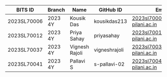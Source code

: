 BITS ID     |Branch     | Name               | GitHub ID      | Email
----------- | --------- | ------------------ | -------------- | ----------------------------------
2023SL70006 | 2023 4Y   | Kousik Das         | kousikdas213   | 2023sl70006@wilp.bits-pilani.ac.in
2023SL70012 | 2023 4Y   | Priya Sahay        | priyasahay     | 2023sl70012@wilp.bits-pilani.ac.in
2023SL70037 | 2023 4Y   | Vignesh Rajoli     | vigneshrajoli  | 2023sl70037@wilp.bits-pilani.ac.in
2023SL70041 | 2023 4Y   | Pallavi S          | s-pallavi-02   | 2023sl70041@wilp.bits-pilani.ac.in
